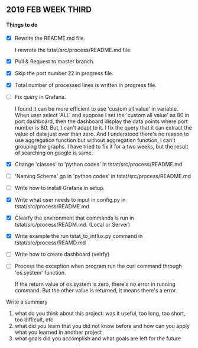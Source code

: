 ## 2019 FEB WEEK THIRD

#### Things to do

- [x] Rewrite the README.md file.

  I rewrote the tstat/src/process/README.md file.
  
- [x] Pull & Request to master branch.

- [x] Skip the port number 22 in progress file.

- [x] Total number of processed lines is written in progress file.

- [ ] Fix query in Grafana.

	I found it can be more efficient to use 'custom all value' in variable. When user select 'ALL' and suppose I set the 'custom all value' as 80 in port dashboard, then the dashboard display the data points where port number is 80. But, I can't adapt to it. I fix the query that it can extract the value of data just over than zero. And I understood there's no reason to use aggregation function but without aggregation function, I can't grouping the graphs. I have tried to fix it for a two weeks, but the result of searching on google is same.  

- [x] Change 'classes' to 'python codes' in tstat/src/process/README.md

- [ ] 'Naming Schema' go in 'python codes' in tstat/src/process/README.md

- [ ] Write how to install Grafana in setup.

- [x] Write what user needs to input in config.py in tstat/src/process/README.md

- [x] Clearfy the environment that commands is run in tstat/src/process/READM.md. (Local or Server)

- [x] Write example the run tstat_to_influx.py command in tstat/src/process/REAMD.md

- [ ] Write how to create dashboard (veirfy)

- [ ] Process the exception when program run the curl command through 'os.system' function.

	If the return value of os.system is zero, there's no error in running command. But the other value is returned, it means there's a error.


Write a summary

1. what do you think about this project: was it useful, too long, too short, too difficult, etc
2. what did you learn that you did not know before and how can you apply what you learned in another project
3. what goals did you accomplish and what goals are left for the future
